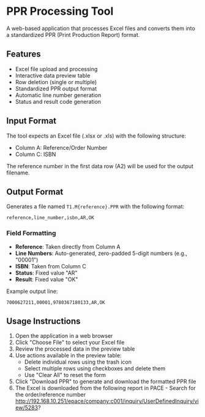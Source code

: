 # PPR Processing Tool

A web-based application that processes Excel files and converts them into a standardized PPR (Print Production Report) format.

## Features

- Excel file upload and processing
- Interactive data preview table
- Row deletion (single or multiple)
- Standardized PPR output format
- Automatic line number generation
- Status and result code generation

## Input Format

The tool expects an Excel file (.xlsx or .xls) with the following structure:
- Column A: Reference/Order Number
- Column C: ISBN

The reference number in the first data row (A2) will be used for the output filename.

## Output Format

Generates a file named `T1.M{reference}.PPR` with the following format:
```
reference,line_number,isbn,AR,OK
```

### Field Formatting

- **Reference**: Taken directly from Column A
- **Line Numbers**: Auto-generated, zero-padded 5-digit numbers (e.g., "00001")
- **ISBN**: Taken from Column C
- **Status**: Fixed value "AR"
- **Result**: Fixed value "OK"

Example output line:
```
7000627211,00001,9780367180133,AR,OK
```

## Usage Instructions

1. Open the application in a web browser
2. Click "Choose File" to select your Excel file
3. Review the processed data in the preview table
4. Use actions available in the preview table:
   - Delete individual rows using the trash icon
   - Select multiple rows using checkboxes and delete them
   - Use "Clear All" to reset the form
5. Click "Download PPR" to generate and download the formatted PPR file
6. The Excel is downloaded from the following report in PACE - Search for the order/reference number
http://192.168.10.251/epace/company:c001/inquiry/UserDefinedInquiry/view/5283?